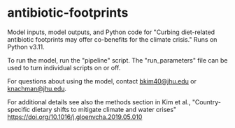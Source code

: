 # antibiotic-footprints
Model inputs, model outputs, and Python code for "Curbing diet-related antibiotic footprints may offer co-benefits for the climate crisis." Runs on Python v3.11.

To run the model, run the "pipeline" script. 
The "run_parameters" file can be used to turn individual scripts on or off. 

For questions about using the model, contact bkim40@jhu.edu or knachman@jhu.edu. 

For additional details see also the methods section in Kim et al., "Country-specific dietary shifts to mitigate climate and water crises" https://doi.org/10.1016/j.gloenvcha.2019.05.010

